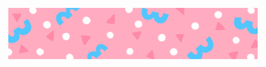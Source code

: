 [<img src="https://github.com/l-fifa-l/l-fifa-l/blob/main/intro.gif" alt="👋 Hi there! I'm (Vivek(111|Kumar)|https://####)" title="👋 Hi there! I'm (Vivek(111|Kumar)|https://####)"/>](https://####/)

<!--
**l-fifa-l/l-fifa-l** is a ✨ _special_ ✨ repository because its `README.md` (this file) appears on your GitHub profile.

Here are some ideas to get you started:

- 🔭 I’m currently working on ...
- 🌱 I’m currently learning ...
- 👯 I’m looking to collaborate on ...
- 🤔 I’m looking for help with ...
- 💬 Ask me about ...
- 📫 How to reach me: ...
- 😄 Pronouns: ...
- ⚡ Fun fact: ...
https://i.gifer.com/ULEV.gif
-->

